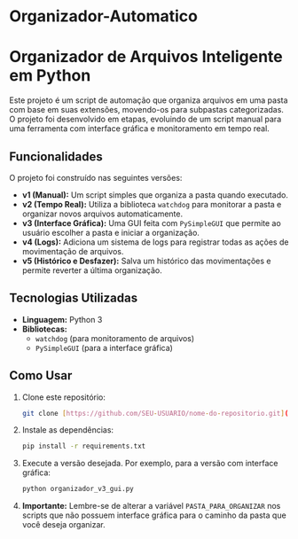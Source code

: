 # Organizador-Automatico

#  Organizador de Arquivos Inteligente em Python

Este projeto é um script de automação que organiza arquivos em uma pasta com base em suas extensões, movendo-os para subpastas categorizadas. O projeto foi desenvolvido em etapas, evoluindo de um script manual para uma ferramenta com interface gráfica e monitoramento em tempo real.

##  Funcionalidades

O projeto foi construído nas seguintes versões:
* **v1 (Manual):** Um script simples que organiza a pasta quando executado.
* **v2 (Tempo Real):** Utiliza a biblioteca `watchdog` para monitorar a pasta e organizar novos arquivos automaticamente.
* **v3 (Interface Gráfica):** Uma GUI feita com `PySimpleGUI` que permite ao usuário escolher a pasta e iniciar a organização.
* **v4 (Logs):** Adiciona um sistema de logs para registrar todas as ações de movimentação de arquivos.
* **v5 (Histórico e Desfazer):** Salva um histórico das movimentações e permite reverter a última organização.

##  Tecnologias Utilizadas

* **Linguagem:** Python 3
* **Bibliotecas:**
    * `watchdog` (para monitoramento de arquivos)
    * `PySimpleGUI` (para a interface gráfica)

##  Como Usar

1.  Clone este repositório:
    ```bash
    git clone [https://github.com/SEU-USUARIO/nome-do-repositorio.git](https://github.com/SEU-USUARIO/nome-do-repositorio.git)
    ```

2.  Instale as dependências:
    ```bash
    pip install -r requirements.txt
    ```

3.  Execute a versão desejada. Por exemplo, para a versão com interface gráfica:
    ```bash
    python organizador_v3_gui.py
    ```

4.  **Importante:** Lembre-se de alterar a variável `PASTA_PARA_ORGANIZAR` nos scripts que não possuem interface gráfica para o caminho da pasta que você deseja organizar.
